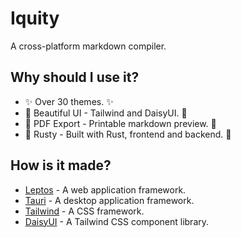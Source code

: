 # Iquity

A cross-platform markdown compiler.

## Why should I use it?

- ✨ Over 30 themes. ✨
- 🦋 Beautiful UI - Tailwind and DaisyUI. 🦋
- 📂 PDF Export - Printable markdown preview. 📂
- 🦀 Rusty - Built with Rust, frontend and backend. 🦀

## How is it made?

- [Leptos](https://www.leptos.dev) - A web application framework.
- [Tauri](https://www.tauri.app) - A desktop application framework.
- [Tailwind](https://www.tailwindcss.com) - A CSS framework.
- [DaisyUI](https://www.daisyui.com) - A Tailwind CSS component library.

